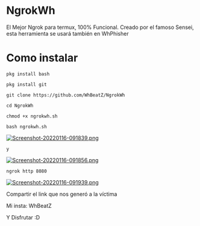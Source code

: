 # NgrokWh

El Mejor Ngrok para termux, 100% Funcional. Creado por el famoso Sensei, esta herramienta se usará también en WhPhisher

# Como instalar


`pkg install bash`


`pkg install git`


`git clone https://github.com/WhBeatZ/NgrokWh`


`cd NgrokWh`


`chmod +x ngrokwh.sh`


`bash ngrokwh.sh`

[![Screenshot-20220116-091839.png](https://i.postimg.cc/HW92dXc7/Screenshot-20220116-091839.png)](https://postimg.cc/3WWpZyZK)

`y`

[![Screenshot-20220116-091856.png](https://i.postimg.cc/kGKQ8yVm/Screenshot-20220116-091856.png)](https://postimg.cc/V0s0PnBG)


`ngrok http 8080`


[![Screenshot-20220116-091939.png](https://i.postimg.cc/KvKRJy2v/Screenshot-20220116-091939.png)](https://postimg.cc/tYjq4wJL)

Compartir el link que nos generó a la víctima

Mi insta: WhBeatZ 


Y Disfrutar :D
